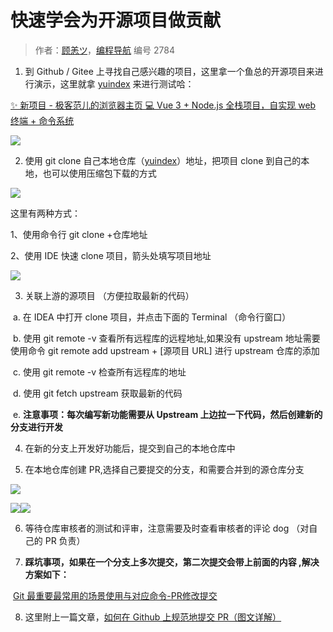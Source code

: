# 快速学会为开源项目做贡献

> 作者：[顾恙ツ](https://juejin.cn/user/128017175944557)，[编程导航](https://www.codefather.cn) 编号 2784

1. 到 Github / Gitee 上寻找自己感兴趣的项目，这里拿一个鱼总的开源项目来进行演示，这里就拿 [yuindex](https://github.com/liyupi/yuindex) 来进行测试哈：



[✨ 新项目 - 极客范儿的浏览器主页 💻 Vue 3 + Node.js 全栈项目，自实现 web 终端 + 命令系统](https://github.com/liyupi/yuindex)



![](https://pic.yupi.icu/5563/clip_image002.gif)



2. 使用 git clone 自己本地仓库（[yuindex](https://github.com/liyupi/yuindex)）地址，把项目 clone 到自己的本地，也可以使用压缩包下载的方式



![](https://pic.yupi.icu/5563/clip_image004.gif)



这里有两种方式：



1、使用命令行 git clone +仓库地址



2、使用 IDE 快速 clone 项目，箭头处填写项目地址



![](https://pic.yupi.icu/5563/clip_image006.gif)



3. 关联上游的源项目 （方便拉取最新的代码）



​		a.   在 IDEA 中打开 clone 项目，并点击下面的 Terminal （命令行窗口）



​		b.   使用 git remote -v 查看所有远程库的远程地址,如果没有 upstream 地址需要使用命令 git remote add upstream + [源项目 URL] 进行 upstream 仓库的添加



​		c.   使用 git remote -v 检查所有远程库的地址



​		d.   使用 git fetch upstream 获取最新的代码



​		e.   **注意事项：每次编写新功能需要从 Upstream 上边拉一下代码，然后创建新的分支进行开发**

4. 在新的分支上开发好功能后，提交到自己的本地仓库中



5. 在本地仓库创建 PR,选择自己要提交的分支，和需要合并到的源仓库分支



![](https://pic.yupi.icu/5563/clip_image008.gif)



![](https://pic.yupi.icu/5563/clip_image010.gif)![](https://pic.yupi.icu/5563/clip_image012.gif)



6. 等待仓库审核者的测试和评审，注意需要及时查看审核者的评论 dog （对自己的 PR 负责）

7. **踩坑事项，如果在一个分支上多次提交，第二次提交会带上前面的内容 ,解决方案如下：**

​	[Git 最重要最常用的场景使用与对应命令-PR修改提交](http://invalid.uri)

8. 这里附上一篇文章，[如何在 Github 上规范地提交 PR（图文详解）](https://zhuanlan.zhihu.com/p/584834288)
